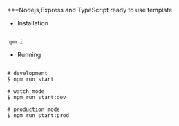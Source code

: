 ***Nodejs,Express and TypeScript ready to use template

- Installation
``` 

npm i
```

- Running 
``` 

# development
$ npm run start

# watch mode
$ npm run start:dev

# production mode
$ npm run start:prod
```


